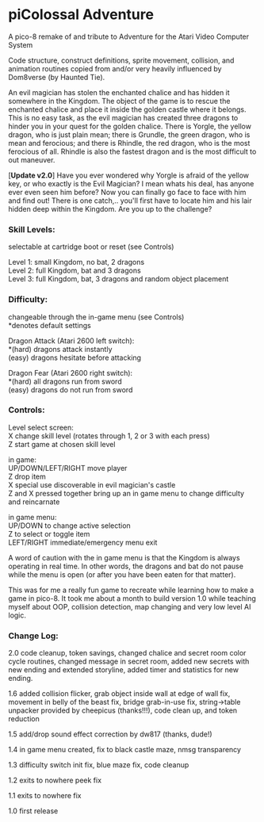# piColossal Adventure

A pico-8 remake of and tribute to Adventure for the Atari Video Computer System

Code structure, construct definitions, sprite movement, collision, and animation routines copied from and/or very heavily influenced by Dom8verse (by Haunted Tie).

An evil magician has stolen the enchanted chalice and has hidden it somewhere in the Kingdom. The object of the game is to rescue the enchanted chalice and place it inside the golden castle where it belongs. This is no easy task, as the evil magician has created three dragons to hinder you in your quest for the golden chalice. There is Yorgle, the yellow dragon, who is just plain mean; there is Grundle, the green dragon, who is mean and ferocious; and there is Rhindle, the red dragon, who is the most ferocious of all. Rhindle is also the fastest dragon and is the most difficult to out maneuver.

[<b>Update v2.0</b>] Have you ever wondered why Yorgle is afraid of the yellow key, or who exactly is the Evil Magician? I mean whats his deal, has anyone ever even seen him before? Now you can finally go face to face with him and find out! There is one catch,.. you'll first have to locate him and his lair hidden deep within the Kingdom. Are you up to the challenge?

### Skill Levels:

selectable at cartridge boot or reset (see Controls)

Level 1: small Kingdom, no bat, 2 dragons  
Level 2: full Kingdom, bat and 3 dragons  
Level 3: full Kingdom, bat, 3 dragons and random object placement  

### Difficulty:

changeable through the in-game menu (see Controls)  
*denotes default settings

Dragon Attack (Atari 2600 left switch):  
*(hard) dragons attack instantly  
(easy) dragons hesitate before attacking  

Dragon Fear (Atari 2600 right switch):  
*(hard) all dragons run from sword  
(easy) dragons do not run from sword  

### Controls:

Level select screen:  
X change skill level (rotates through 1, 2 or 3 with each press)  
Z start game at chosen skill level  

in game:  
UP/DOWN/LEFT/RIGHT move player  
Z drop item  
X special use discoverable in evil magician's castle  
Z and X pressed together bring up an in game menu to change difficulty and reincarnate  

in game menu:  
UP/DOWN to change active selection  
Z to select or toggle item  
LEFT/RIGHT immediate/emergency menu exit  

A word of caution with the in game menu is that the Kingdom is always operating in real time. In other words, the dragons and bat do not pause while the menu is open (or after you have been eaten for that matter).

This was for me a really fun game to recreate while learning how to make a game in pico-8. It took me about a month to build version 1.0 while teaching myself about OOP, collision detection, map changing and very low level AI logic.

### Change Log:

2.0 code cleanup, token savings, changed chalice and secret room color cycle routines, changed message in secret room, added new secrets with new ending and extended storyline, added timer and statistics for new ending.

1.6 added collision flicker, grab object inside wall at edge of wall fix, movement in belly of the beast fix, bridge grab-in-use fix, string->table unpacker provided by cheepicus (thanks!!!), code clean up, and token reduction

1.5 add/drop sound effect correction by dw817 (thanks, dude!)

1.4 in game menu created, fix to black castle maze, nmsg transparency

1.3 difficulty switch init fix, blue maze fix, code cleanup

1.2 exits to nowhere peek fix

1.1 exits to nowhere fix

1.0 first release
